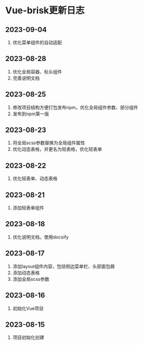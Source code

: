 # Vue-brisk更新日志



## 2023-09-04

1. 优化菜单组件的自动适配



## 2023-08-28

1. 优化全局容器、标头组件
2. 完善说明文档



## 2023-08-25

1. 修改项目结构方便打包发布npm，优化全局组件参数、部分组件
2. 发布到npm第一版



## 2023-08-23

1. 将全局scss参数替换为全局组件属性
2. 优化动态表格，并更名为轻表格，优化轻表单



## 2023-08-22

1. 优化轻表单、动态表格



## 2023-08-21

1. 添加轻表单组件



## 2023-08-18

1. 优化说明文档，使用docsify



## 2023-08-17

1. 添加layout组件内容，包括侧边菜单栏、头部面包屑
2. 添加动态表格
3. 添加全局scss参数



## 2023-08-16

1. 初始化Vue项目



## 2023-08-15

1. 项目初始化创建
